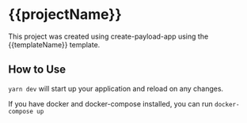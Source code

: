 # {{projectName}}

This project was created using create-payload-app using the {{templateName}} template.

## How to Use

`yarn dev` will start up your application and reload on any changes.

If you have docker and docker-compose installed, you can run `docker-compose up`
